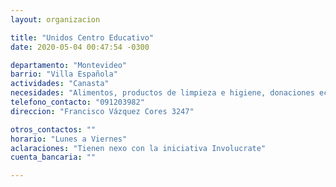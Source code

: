 ```yaml
---
layout: organizacion

title: "Unidos Centro Educativo"
date: 2020-05-04 00:47:54 -0300

departamento: "Montevideo"
barrio: "Villa Española"
actividades: "Canasta"
necesidades: "Alimentos, productos de limpieza e higiene, donaciones económicas"
telefono_contacto: "091203982"
direccion: "Francisco Vázquez Cores 3247"

otros_contactos: ""
horario: "Lunes a Viernes"
aclaraciones: "Tienen nexo con la iniciativa Involucrate"
cuenta_bancaria: ""

---
```

